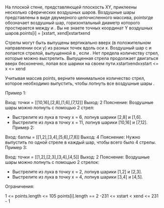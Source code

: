 На плоской стене, представляющей плоскость XY, приклеены несколько сферических воздушных шаров. Воздушные шары представлены в виде двумерного целочисленного массива, pointsгде обозначает воздушный шар, горизонтальный диаметр которого простирается между и . Вы не знаете точных координат Y воздушных шаров.points[i] = [xstart, xend]xstartxend

Стрелы могут быть выпущены вертикально вверх (в положительном направлении оси y) из разных точек вдоль оси x. Воздушный шар с и лопается стрелой, выпущенной в , если . Нет предела количеству стрел, которые можно выстрелить. Выпущенная стрела продолжает двигаться вверх бесконечно, лопая все шарики на своем пути.xstartxendxxstart <= x <= xend

Учитывая массив points, верните минимальное количество стрел, которое необходимо выпустить, чтобы лопнуть все воздушные шары .

Пример 1:

Вход: точки = [[10,16],[2,8],[1,6],[7,12]]
Выход: 2
Пояснение: Воздушные шары можно лопнуть с помощью 2 стрел:

- Выстрелите из лука в точку x = 6, лопнув шарики [2,8] и [1,6].
- Выстрелите из лука в точку x = 11, лопнув шарики [10,16] и [7,12].
  Пример 2:

Вход: баллы = [[1,2],[3,4],[5,6],[7,8]]
Выход: 4
Пояснение: Нужно выпустить по одной стреле в каждый шар, чтобы всего было 4 стрелы.
Пример 3:

Вход: точки = [[1,2],[2,3],[3,4],[4,5]]
Выход: 2
Пояснение: Воздушные шары можно лопнуть с помощью 2 стрелок:

- Выстрелите из лука в точку x = 2, лопнув шарики [1,2] и [2,3].
- Выстрелите из лука в точку x = 4, лопнув шарики [3,4] и [4,5].

Ограничения:

1 <= points.length <= 105
points[i].length == 2
-231 <= xstart < xend <= 231 - 1
